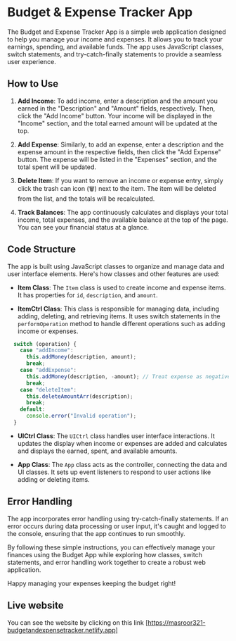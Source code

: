 # Budget & Expense Tracker App

The Budget and Expense Tracker App is a simple web application designed to help you manage your income and expenses. It allows you to track your earnings, spending, and available funds. The app uses JavaScript classes, switch statements, and try-catch-finally statements to provide a seamless user experience.

## How to Use

1. **Add Income**: To add income, enter a description and the amount you earned in the "Description" and "Amount" fields, respectively. Then, click the "Add Income" button. Your income will be displayed in the "Income" section, and the total earned amount will be updated at the top.

2. **Add Expense**: Similarly, to add an expense, enter a description and the expense amount in the respective fields, then click the "Add Expense" button. The expense will be listed in the "Expenses" section, and the total spent will be updated.

3. **Delete Item**: If you want to remove an income or expense entry, simply click the trash can icon (🗑️) next to the item. The item will be deleted from the list, and the totals will be recalculated.

4. **Track Balances**: The app continuously calculates and displays your total income, total expenses, and the available balance at the top of the page. You can see your financial status at a glance.

## Code Structure

The app is built using JavaScript classes to organize and manage data and user interface elements. Here's how classes and other features are used:

- **Item Class**: The `Item` class is used to create income and expense items. It has properties for `id`, `description`, and `amount`.

- **ItemCtrl Class**: This class is responsible for managing data, including adding, deleting, and retrieving items. It uses switch statements in the `performOperation` method to handle different operations such as adding income or expenses.

```javascript
  switch (operation) {
    case "addIncome":
      this.addMoney(description, amount);
      break;
    case "addExpense":
      this.addMoney(description, -amount); // Treat expense as negative
      break;
    case "deleteItem":
      this.deleteAmountArr(description);
      break;
    default:
      console.error("Invalid operation");
  }
```

- **UICtrl Class**: The `UICtrl` class handles user interface interactions. It updates the display when income or expenses are added and calculates and displays the earned, spent, and available amounts.

- **App Class**: The `App` class acts as the controller, connecting the data and UI classes. It sets up event listeners to respond to user actions like adding or deleting items.



## Error Handling

The app incorporates error handling using try-catch-finally statements. If an error occurs during data processing or user input, it's caught and logged to the console, ensuring that the app continues to run smoothly.

By following these simple instructions, you can effectively manage your finances using the Budget App while exploring how classes, switch statements, and error handling work together to create a robust web application.

Happy managing your expenses keeping the budget right!

## Live website
You can see the website by clicking on this link [https://masroor321-budgetandexpensetracker.netlify.app]
